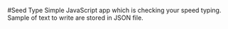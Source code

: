 #Seed Type 
Simple JavaScript app which is checking your speed typing. Sample of text to write are stored in JSON file.